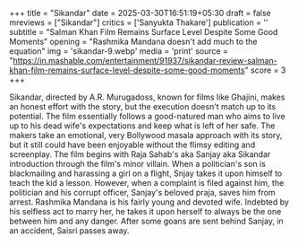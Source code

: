 +++
title = "Sikandar"
date = 2025-03-30T16:51:19+05:30
draft = false
mreviews = ["Sikandar"]
critics = ['Sanyukta Thakare']
publication = ''
subtitle = "Salman Khan Film Remains Surface Level Despite Some Good Moments"
opening = "Rashmika Mandana doesn't add much to the equation"
img = 'sikandar-9.webp'
media = 'print'
source = "https://in.mashable.com/entertainment/91937/sikandar-review-salman-khan-film-remains-surface-level-despite-some-good-moments"
score = 3
+++

Sikandar, directed by A.R. Murugadoss, known for films like Ghajini, makes an honest effort with the story, but the execution doesn't match up to its potential. The film essentially follows a good-natured man who aims to live up to his dead wife's expectations and keep what is left of her safe. The makers take an emotional, very Bollywood masala approach with its story, but it still could have been enjoyable without the flimsy editing and screenplay. The film begins with Raja Sahab's aka Sanjay aka Sikandar introduction through the film's minor villain. When a politician's son is blackmailing and harassing a girl on a flight, Snjay takes it upon himself to teach the kid a lesson. However, when a complaint is filed against him, the politician and his corrupt officer, Sanjay's beloved praja, saves him from arrest. Rashmika Mandana is his fairly young and devoted wife. Indebted by his selfless act to marry her, he takes it upon herself to always be the one between him and any danger. After some goans are sent behind Sanjay, in an accident, Saisri passes away.
